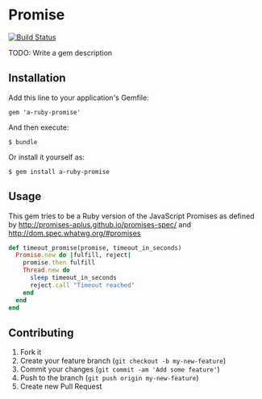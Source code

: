 # Promise

[![Build Status](https://travis-ci.org/tobiashm/a-ruby-promise.png?branch=master)](https://travis-ci.org/tobiashm/a-ruby-promise)

TODO: Write a gem description

## Installation

Add this line to your application's Gemfile:

    gem 'a-ruby-promise'

And then execute:

    $ bundle

Or install it yourself as:

    $ gem install a-ruby-promise

## Usage

This gem tries to be a Ruby version of the JavaScript Promises as defined by
http://promises-aplus.github.io/promises-spec/ and http://dom.spec.whatwg.org/#promises

```ruby
def timeout_promise(promise, timeout_in_seconds)
  Promise.new do |fulfill, reject|
    promise.then fulfill
    Thread.new do
      sleep timeout_in_seconds
      reject.call "Timeout reached"
    end
  end
end
```

## Contributing

1. Fork it
2. Create your feature branch (`git checkout -b my-new-feature`)
3. Commit your changes (`git commit -am 'Add some feature'`)
4. Push to the branch (`git push origin my-new-feature`)
5. Create new Pull Request
